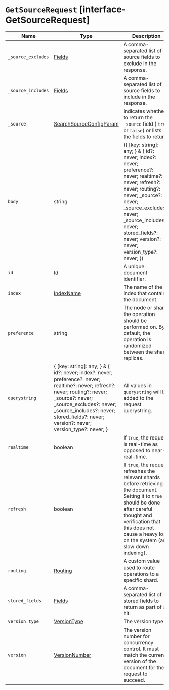 # `GetSourceRequest` [interface-GetSourceRequest]

| Name | Type | Description |
| - | - | - |
| `_source_excludes` | [Fields](./Fields.md) | A comma-separated list of source fields to exclude in the response. |
| `_source_includes` | [Fields](./Fields.md) | A comma-separated list of source fields to include in the response. |
| `_source` | [SearchSourceConfigParam](./SearchSourceConfigParam.md) | Indicates whether to return the `_source` field ( `true` or `false`) or lists the fields to return. |
| `body` | string | ({ [key: string]: any; } & { id?: never; index?: never; preference?: never; realtime?: never; refresh?: never; routing?: never; _source?: never; _source_excludes?: never; _source_includes?: never; stored_fields?: never; version?: never; version_type?: never; }) | All values in `body` will be added to the request body. |
| `id` | [Id](./Id.md) | A unique document identifier. |
| `index` | [IndexName](./IndexName.md) | The name of the index that contains the document. |
| `preference` | string | The node or shard the operation should be performed on. By default, the operation is randomized between the shard replicas. |
| `querystring` | { [key: string]: any; } & { id?: never; index?: never; preference?: never; realtime?: never; refresh?: never; routing?: never; _source?: never; _source_excludes?: never; _source_includes?: never; stored_fields?: never; version?: never; version_type?: never; } | All values in `querystring` will be added to the request querystring. |
| `realtime` | boolean | If `true`, the request is real-time as opposed to near-real-time. |
| `refresh` | boolean | If `true`, the request refreshes the relevant shards before retrieving the document. Setting it to `true` should be done after careful thought and verification that this does not cause a heavy load on the system (and slow down indexing). |
| `routing` | [Routing](./Routing.md) | A custom value used to route operations to a specific shard. |
| `stored_fields` | [Fields](./Fields.md) | A comma-separated list of stored fields to return as part of a hit. |
| `version_type` | [VersionType](./VersionType.md) | The version type. |
| `version` | [VersionNumber](./VersionNumber.md) | The version number for concurrency control. It must match the current version of the document for the request to succeed. |
